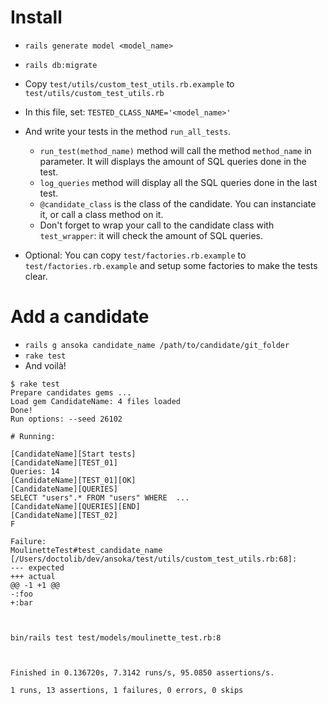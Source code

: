 # Install

- `rails generate model <model_name>`

- `rails db:migrate`

- Copy `test/utils/custom_test_utils.rb.example` to `test/utils/custom_test_utils.rb`

- In this file, set: `TESTED_CLASS_NAME='<model_name>'`

- And write your tests in the method `run_all_tests`.
  - `run_test(method_name)` method will call the method `method_name` in parameter. It will displays the amount of SQL queries done in the test.
  - `log_queries` method will display all the SQL queries done in the last test.
  - `@candidate_class` is the class of the candidate. You can instanciate it, or call a class method on it.
  - Don't forget to wrap your call to the candidate class with `test_wrapper`: it will check the amount of SQL queries.

- Optional: You can copy `test/factories.rb.example` to `test/factories.rb.example` and setup some factories to make the tests clear.

# Add a candidate

- `rails g ansoka candidate_name /path/to/candidate/git_folder`
- `rake test`
- And voilà!

```
$ rake test
Prepare candidates gems ...
Load gem CandidateName: 4 files loaded
Done!
Run options: --seed 26102

# Running:

[CandidateName][Start tests]
[CandidateName][TEST_01]
Queries: 14
[CandidateName][TEST_01][OK]
[CandidateName][QUERIES]
SELECT "users".* FROM "users" WHERE  ...
[CandidateName][QUERIES][END]
[CandidateName][TEST_02]
F

Failure:
MoulinetteTest#test_candidate_name [/Users/doctolib/dev/ansoka/test/utils/custom_test_utils.rb:68]:
--- expected
+++ actual
@@ -1 +1 @@
-:foo
+:bar



bin/rails test test/models/moulinette_test.rb:8



Finished in 0.136720s, 7.3142 runs/s, 95.0850 assertions/s.

1 runs, 13 assertions, 1 failures, 0 errors, 0 skips
```
